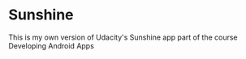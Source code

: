 # Sunshine
This is my own version of Udacity's Sunshine app part of the course Developing Android Apps
